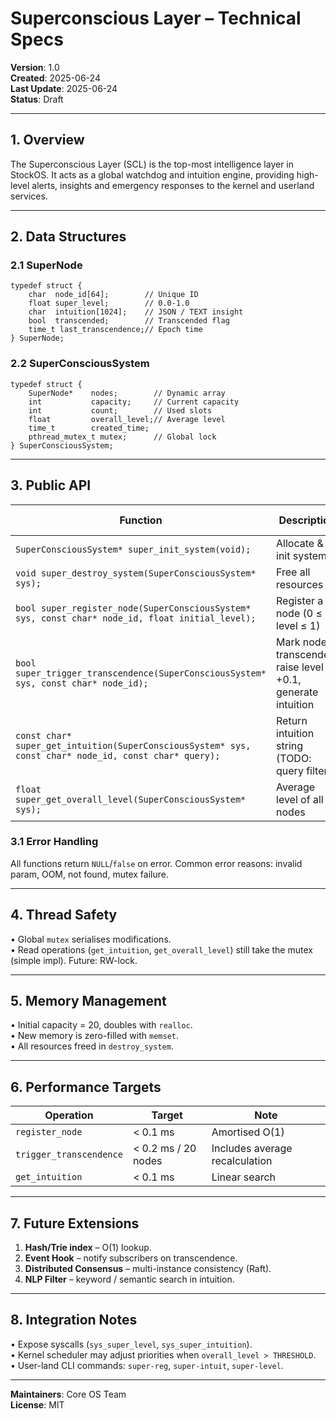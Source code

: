 # Superconscious Layer – Technical Specs

**Version**: 1.0  
**Created**: 2025-06-24  
**Last Update**: 2025-06-24  
**Status**: Draft  

---

## 1. Overview
The Superconscious Layer (SCL) is the top-most intelligence layer in StockOS. It acts as a global watchdog and intuition engine, providing
high-level alerts, insights and emergency responses to the kernel and userland services.

---

## 2. Data Structures
### 2.1 SuperNode
```
typedef struct {
    char  node_id[64];        // Unique ID
    float super_level;        // 0.0-1.0
    char  intuition[1024];    // JSON / TEXT insight
    bool  transcended;        // Transcended flag
    time_t last_transcendence;// Epoch time
} SuperNode;
```

### 2.2 SuperConsciousSystem
```
typedef struct {
    SuperNode*    nodes;        // Dynamic array
    int           capacity;     // Current capacity
    int           count;        // Used slots
    float         overall_level;// Average level
    time_t        created_time;
    pthread_mutex_t mutex;      // Global lock
} SuperConsciousSystem;
```

---

## 3. Public API
| Function | Description | Thread-safe |
|----------|-------------|------------|
| `SuperConsciousSystem* super_init_system(void);` | Allocate & init system | Yes |
| `void super_destroy_system(SuperConsciousSystem* sys);` | Free all resources | Yes |
| `bool super_register_node(SuperConsciousSystem* sys, const char* node_id, float initial_level);` | Register a node (0 ≤ level ≤ 1) | Yes |
| `bool super_trigger_transcendence(SuperConsciousSystem* sys, const char* node_id);` | Mark node transcended, raise level +0.1, generate intuition | Yes |
| `const char* super_get_intuition(SuperConsciousSystem* sys, const char* node_id, const char* query);` | Return intuition string (TODO: query filter) | Yes |
| `float super_get_overall_level(SuperConsciousSystem* sys);` | Average level of all nodes | Yes |

### 3.1 Error Handling
All functions return `NULL`/`false` on error. Common error reasons: invalid param, OOM, not found, mutex failure.

---

## 4. Thread Safety
• Global `mutex` serialises modifications.  
• Read operations (`get_intuition`, `get_overall_level`) still take the mutex (simple impl). Future: RW-lock.

---

## 5. Memory Management
• Initial capacity = 20, doubles with `realloc`.  
• New memory is zero-filled with `memset`.  
• All resources freed in `destroy_system`.

---

## 6. Performance Targets
| Operation | Target | Note |
|-----------|--------|------|
| `register_node` | &lt; 0.1 ms | Amortised O(1) |
| `trigger_transcendence` | &lt; 0.2 ms / 20 nodes | Includes average recalculation |
| `get_intuition` | &lt; 0.1 ms | Linear search |

---

## 7. Future Extensions
1. **Hash/Trie index** – O(1) lookup.  
2. **Event Hook** – notify subscribers on transcendence.  
3. **Distributed Consensus** – multi-instance consistency (Raft).  
4. **NLP Filter** – keyword / semantic search in intuition.  

---

## 8. Integration Notes
• Expose syscalls (`sys_super_level`, `sys_super_intuition`).  
• Kernel scheduler may adjust priorities when `overall_level > THRESHOLD`.  
• User-land CLI commands: `super-reg`, `super-intuit`, `super-level`.

---

**Maintainers**: Core OS Team  
**License**: MIT 